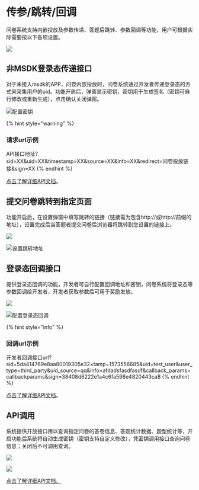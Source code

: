 # 传参/跳转/回调

问卷系统支持内嵌投放及参数传递、答题后跳转、参数回调等功能，用户可根据实际需要按以下各项设置。

![](../../.gitbook/assets/image%20%28237%29.png)

## 非MSDK登录态传递接口

对于未接入msdk的APP，问卷内嵌投放时，问卷系统通过开发者传递登录态的方式来采集用户的uid。功能开启后，弹窗显示密钥，密钥用于生成签名（密钥可自行修改或重新生成），点击确认关闭弹窗。

![&#x914D;&#x7F6E;&#x5BC6;&#x94A5;](../../.gitbook/assets/image%20%2817%29.png)

{% hint style="warning" %}
### 请求url示例

API接口地址?sid=XX&uid=XX&timestamp=XX&source=XX&info=XX&redirect=问卷投放链接&sign=XX
{% endhint %}

[点击了解详细API文档](../../api-wen-dang/fei-msdk-deng-lu-tai-chuan-di-jie-kou.md)。

## 提交问卷跳转到指定页面

功能开启后，在设置弹窗中填写跳转的链接（链接需为包含http://或http://前缀的地址），设置完成后当答题者提交问卷后浏览器将跳转到您设置的链接上。

![](../../.gitbook/assets/image%20%28310%29.png)

![&#x8BBE;&#x7F6E;&#x8DF3;&#x8F6C;&#x5730;&#x5740;](../../.gitbook/assets/image%20%28363%29.png)

## 登录态回调接口

提供登录态回调的功能，开发者可自行配置回调地址和密钥，问卷系统将登录态等参数回调给开发者，开发者获取参数后可用于奖励发放。

![](../../.gitbook/assets/image%20%28419%29.png)

![&#x914D;&#x7F6E;&#x767B;&#x5F55;&#x6001;&#x56DE;&#x8C03;](../../.gitbook/assets/image%20%28315%29.png)



{% hint style="info" %}
### 回调url示例

开发者回调接口url?sid=5da414769e8aa80019305e32×tamp=1573556685&uid=test\_user&user\_type=third\_party&uid\_source=qq&info=afdadsfasdfasdf&callback\_params=callbackparams&sign=38408d6222e1a4c6fa598e4820443ca8
{% endhint %}

[点击了解详细API文档](../../api-wen-dang/deng-lu-tai-hui-tiao-jie-kou.md)。

## API调用

系统提供开放接口用以查询指定问卷的答卷信息、答题统计数据、题型统计等，开启功能后系统将自动生成密钥（密钥支持自定义修改），凭密钥调用接口查询问卷信息；关闭后不可调用查询。

![](../../.gitbook/assets/image%20%28234%29.png)

![](../../.gitbook/assets/image%20%284%29.png)

[点击了解详细API文档。](../../api-wen-dang/kai-fang-jie-kou.md)

